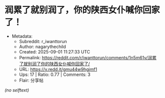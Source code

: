 # 润累了就别润了，你的陕西女仆喊你回家了！

- Metadata:
  - Subreddit: r_iwanttorun
  - Author: nagarythechild
  - Created: 2025-09-01 11:27:33 UTC
  - Permalink: https://reddit.com/r/iwanttorun/comments/1n5m61v/润累了就别润了你的陕西女仆喊你回家了/
  - URL: https://v.redd.it/gmu44w9hgjmf1
  - Ups: 17 | Ratio: 0.77 | Comments: 3
  - Flair: 分享帖

_(no selftext)_
